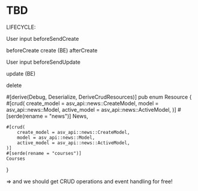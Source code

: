 # TBD


LIFECYCLE:

User input
beforeSendCreate

beforeCreate
create (BE)
afterCreate

User input
beforeSendUpdate

update (BE)

delete




#[derive(Debug, Deserialize, DeriveCrudResources)]
pub enum Resource {
    #[crud(
        create_model = asv_api::news::CreateModel,
        model = asv_api::news::Model,
        active_model = asv_api::news::ActiveModel,
    )]
    #[serde(rename = "news")]
    News,

    #[crud(
        create_model = asv_api::news::CreateModel,
        model = asv_api::news::Model,
        active_model = asv_api::news::ActiveModel,
    )]
    #[serde(rename = "courses")]
    Courses
}

=> and we should get CRUD operations and event handling for free!

